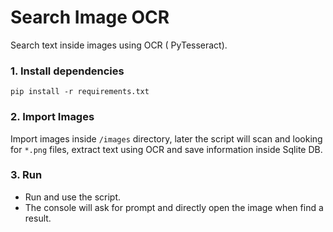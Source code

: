 # Search Image OCR

Search text inside images using OCR ( PyTesseract).

### 1. Install dependencies

`pip install -r requirements.txt`

### 2. Import Images

Import images inside `/images` directory, later the script will scan and looking for `*.png` files, extract text using OCR and save information inside Sqlite DB.

### 3. Run

- Run and use the script.
- The console will ask for prompt and directly open the image when find a result.
